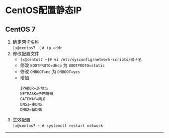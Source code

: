 #  CentOS配置静态IP
## CentOS 7
1. 确定网卡名称  
   `[x@centos7 ~]# ip addr`
2. 修改配置文件  
   +  `[x@centos7 ~]# vi /etc/sysconfig/network-scripts/网卡名`
   +  修改 `BOOTPROTO=dhcp` 为 `BOOTPROTO=static`
   +  修改 `ONBOOT=no` 为 `ONBOOT=yes`
   +  增加
      ```shell
      IPADDR=IP地址  
      NETMASK=子网掩码  
      GATEWAY=网关  
      DNS1=主DNS  
      DNS2=备DNS
      ```
3. 生效配置  
   `[x@centos7 ~]# systemctl restart network`

-----------------------------------------------------------------------------------